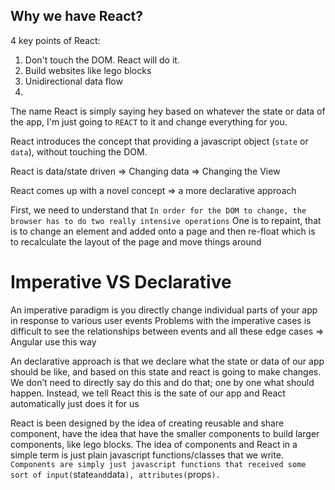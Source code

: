 ## Why we have React?


4 key points of React: 
   1. Don't touch the DOM. React will do it.
   2. Build websites like lego blocks
   3. Unidirectional data flow
   4. 

The name React is simply saying hey based on whatever the state or data of the app, I'm just going to `REACT` to it and change everything for you.

React introduces the concept that providing a javascript object (`state` or `data`), without touching the DOM.

React is data/state driven => Changing data => Changing the View

React comes up with a novel concept => a more declarative approach

First, we need to understand that `In order for the DOM to change, the browser has to do two really intensive operations` One is to repaint, that is to change an element and added onto a page and then re-float which is to recalculate the layout of the page and move things around

# Imperative VS Declarative

An imperative paradigm is you directly change individual parts of your app in response to various user events 
Problems with the imperative cases is difficult to see the relationships between events and all these edge cases => Angular use this way


An declarative approach is that we declare what the state or data of our app should be like, and based on this state and react is going to make changes. We don’t need to directly say do this and do that; one by one what should happen. Instead, we tell React this is the sate of our app and React automatically just does it for us

React is been designed by the idea of creating reusable and share component, have the idea that have the smaller components to build larger components, like lego blocks. The idea of components and React in a simple term is just plain javascript functions/classes that we write. `Components are simply just javascript functions that received some sort of input(`state` and `data`), attributes(`props`).`